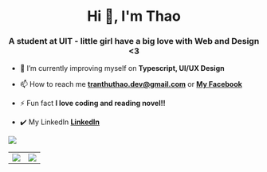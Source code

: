 <h1 align="center">Hi 👋, I'm Thao</h1>
<h3 align="center">A student at UIT - little girl have a big love with Web and Design <3</h3>

- 🌱 I’m currently improving myself on **Typescript, UI/UX Design**

- 📫 How to reach me **tranthuthao.dev@gmail.com**  or **[My Facebook](https://www.facebook.com/thaoktk0508)**

- ⚡ Fun fact **I love coding and reading novel!!**

- ✔️ My LinkedIn **[LinkedIn](https://www.linkedin.com/in/thu-thảo-trần-141896226/)**

 ![](https://komarev.com/ghpvc/?username=thaoktk&color=ff69b4)

<table>
  <tr>
    <td valign="top"><img src="https://github-readme-stats.vercel.app/api/top-langs/?username=thaoktk&layout=compact&theme=dracula"/></td>
    <td valign="top"><img src="https://github-readme-stats.vercel.app/api?username=thaoktk&show_icons=true&theme=dracula"/></td>
  </tr>
</table>


